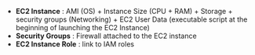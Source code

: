 - **EC2 Instance** : AMI (OS) + Instance Size (CPU + RAM) + Storage + security groups (Networking) + EC2 User Data (executable script at the beginning of launching the EC2 Instance)
- **Security Groups** : Firewall attached to the EC2 instance  
- **EC2 Instance Role** : link to IAM roles 